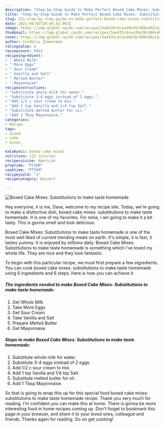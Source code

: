 ```yaml
---
description: "Step-by-Step Guide to Make Perfect Boxed Cake Mixes: Substitutions to make taste homemade"
title: "Step-by-Step Guide to Make Perfect Boxed Cake Mixes: Substitutions to make taste homemade"
slug: 311-step-by-step-guide-to-make-perfect-boxed-cake-mixes-substitutions-to-make-taste-homemade
date: 2021-08-03T20:44:43.063Z
image: https://img-global.cpcdn.com/recipes/5ae435c4cea39e39/680x482cq70/boxed-cake-mixes-substitutions-to-make-taste-homemade-recipe-main-photo.jpg
thumbnail: https://img-global.cpcdn.com/recipes/5ae435c4cea39e39/680x482cq70/boxed-cake-mixes-substitutions-to-make-taste-homemade-recipe-main-photo.jpg
cover: https://img-global.cpcdn.com/recipes/5ae435c4cea39e39/680x482cq70/boxed-cake-mixes-substitutions-to-make-taste-homemade-recipe-main-photo.jpg
author: Cordelia Zimmerman
ratingvalue: 4
reviewcount: 6863
recipeingredient:
- " Whole Milk"
- " More Eggs"
- " Sour Cream"
- " Vanilla and Salt"
- " Melted Butter"
- " Mayonnaise"
recipeinstructions:
- "Substitute whole milk for water."
- "Substitute 3-4 eggs instead of 2 eggs."
- "Add 1/2 c sour cream to mix."
- "Add 1 tsp Vanilla and 1/4 tsp Salt."
- "Substitute melted butter for oil."
- "Add 1 Tbsp Mayonnaise."
categories:
- Recipe
tags:
- boxed
- cake
- mixes

katakunci: boxed cake mixes 
nutrition: 112 calories
recipecuisine: American
preptime: "PT16M"
cooktime: "PT55M"
recipeyield: "1"
recipecategory: Dessert

---
```



![Boxed Cake Mixes: Substitutions to make taste homemade](https://img-global.cpcdn.com/recipes/5ae435c4cea39e39/680x482cq70/boxed-cake-mixes-substitutions-to-make-taste-homemade-recipe-main-photo.jpg)

Hey everyone, it is me, Dave, welcome to my recipe site. Today, we're going to make a distinctive dish, boxed cake mixes: substitutions to make taste homemade. It is one of my favorites. For mine, I am going to make it a bit tasty. This is gonna smell and look delicious.



Boxed Cake Mixes: Substitutions to make taste homemade is one of the most well liked of current trending meals on earth. It's simple, it is fast, it tastes yummy. It is enjoyed by millions daily. Boxed Cake Mixes: Substitutions to make taste homemade is something which I've loved my whole life. They are nice and they look fantastic.


To begin with this particular recipe, we must first prepare a few ingredients. You can cook boxed cake mixes: substitutions to make taste homemade using 6 ingredients and 6 steps. Here is how you can achieve it.

<!--inarticleads1-->

##### The ingredients needed to make Boxed Cake Mixes: Substitutions to make taste homemade:

1. Get  Whole Milk
1. Take  More Eggs
1. Get  Sour Cream
1. Take  Vanilla and Salt
1. Prepare  Melted Butter
1. Get  Mayonnaise




<!--inarticleads2-->

##### Steps to make Boxed Cake Mixes: Substitutions to make taste homemade:

1. Substitute whole milk for water.
1. Substitute 3-4 eggs instead of 2 eggs.
1. Add 1/2 c sour cream to mix.
1. Add 1 tsp Vanilla and 1/4 tsp Salt.
1. Substitute melted butter for oil.
1. Add 1 Tbsp Mayonnaise.




So that is going to wrap this up for this special food boxed cake mixes: substitutions to make taste homemade recipe. Thank you very much for reading. I'm confident you can make this at home. There is gonna be more interesting food in home recipes coming up. Don't forget to bookmark this page in your browser, and share it to your loved ones, colleague and friends. Thanks again for reading. Go on get cooking!
